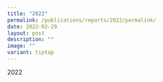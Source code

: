 ```yaml
---
title: "2022"
permalink: /publications/reports/2022/permalink/
date: 2022-02-29
layout: post
description: ""
image: ""
variant: tiptap
---
```

<p>2022</p>